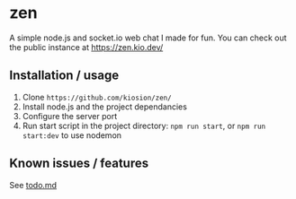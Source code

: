 # zen
A simple node.js and socket.io web chat I made for fun. You can check out the public instance at https://zen.kio.dev/

## Installation / usage
1. Clone `https://github.com/kiosion/zen/`
2. Install node.js and the project dependancies
3. Configure the server port
4. Run start script in the project directory: `npm run start`, or `npm run start:dev` to use nodemon

## Known issues / features
See [todo.md](TODO.md)
